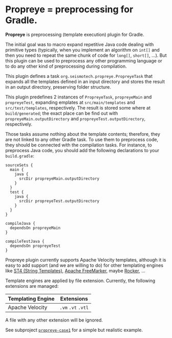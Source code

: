 Propreye = preprocessing for Gradle.
======================================================================

**Propreye** is preprocessing (template execution) plugin for Gradle.

The initial goal was to macro expand repetitive Java code dealing with
primitive types (typically, when you implement an algorithm on `int[]` and
then you need to repeat the same chunk of code for `long[]`, `short[]`, ...).
But this plugin can be used to preprocess any other programming language
or to do any other kind of preprocessing during compilation.

This plugin defines a task `org.seismotech.propreye.PropreyeTask`
that expands all the templates defined in an input directory
and stores the result in an output directory,
preserving folder structure.

This plugin predefines 2 instances of `PropreyeTask`,
`propreyeMain` and `propreyeTest`, 
expanding emplates at `src/main/templates` and `src/test/templates`,
respectively.
The result is stored some where at `build/generated`;
the exact place can be find out with `propreyeMain.outputDirectory`
and `propreyeTest.outputDirectory`, respectively.

Those tasks assume nothing about the template contents;
therefore, they are not linked to any other Gradle task.
To use them to preprocess code, they should be connected with the
compilation tasks.
For instance, to preprocess Java code, you should add the following declarations
to your `build.gradle`:
```
sourceSets {
  main {
    java {
      srcDir propreyeMain.outputDirectory
    }
  }
  test {
    java {
      srcDir propreyeTest.outputDirectory
    }
  }
}

compileJava {
  dependsOn propreyeMain
}

compileTestJava {
  dependsOn propreyeTest
}
```

Propreye plugin currently supports Apache Velocity templates,
although it is easy to add support (and we are willing to do) for other
templating engines like 
[ST4 (String Templates)](),
[Apache FreeMarker](https://freemarker.apache.org/),
maybe [Rocker](https://github.com/fizzed/rocker),
...

Template engines are applied by file extension.
Currently, the following extensions are managed:

| Templating Engine | Extensions |
| --- | --- |
| Apache Velocity | `.vm` `.vt` `.vtl` |

A file with any other extension will be ignored.

See subproject [`propreye-case1`](propreye-case1/README.md)
for a simple but realistic example.
